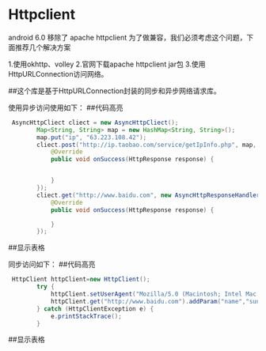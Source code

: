 # Httpclient
android 6.0 移除了 apache httpclient 
为了做兼容，我们必须考虑这个问题，下面推荐几个解决方案

1.使用okhttp、volley
2.官网下载apache httpclient jar包
3.使用HttpURLConnection访问网络。

##这个库是基于HttpURLConnection封装的同步和异步网络请求库。

使用异步访问使用如下：
##<a name="code"/>代码高亮
```Java
 AsyncHttpCliect cliect = new AsyncHttpCliect();
        Map<String, String> map = new HashMap<String, String>();
        map.put("ip", "63.223.108.42");
        cliect.post("http://ip.taobao.com/service/getIpInfo.php", map, new AsyncHttpResponseHandler() {
            @Override
            public void onSuccess(HttpResponse response) {


            }
        });
        cliect.get("http://www.baidu.com", new AsyncHttpResponseHandler() {
            @Override
            public void onSuccess(HttpResponse response) {

            }
        });
```
##<a name="table"/>显示表格
       

同步访问如下：
##<a name="code"/>代码高亮
```Java
 HttpClient httpClient=new HttpClient();
        try {
            httpClient.setUserAgent("Mozilla/5.0 (Macintosh; Intel Mac OS X 10_10_1) AppleWebKit/537.36 (KHTML, like Gecko) Chrome/44.0.2403.157 Safari/537.36");
            httpClient.get("http://www.baidu.com").addParam("name","sunger").addParam("age","22").execute();
        } catch (HttpClientException e) {
            e.printStackTrace();
        }
```
##<a name="table"/>显示表格
       
